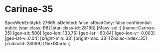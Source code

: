 ﻿---
location: [-60.64,133.75,500]
type: Station
tags:
- astro/Star

---

# Carinae-35

SpocWebEntityId: 27665
isDeleted: false
isReadOnly: false
confidential: public
[star-class::B8]
[star-class-id::28188]
[Mass-sol::]
[name::Carinae-35]
[geo-alt::500]
[geo-lon::133.75]
[geo-lat::-60.64]
[geo-lon-v::-0.003]
[geo-lat-v::0.04]
[bright-min::38]
[bright-max::38]
[Zodiac-index::35]
[ZodiacId::28099]
[NextStarId::]

